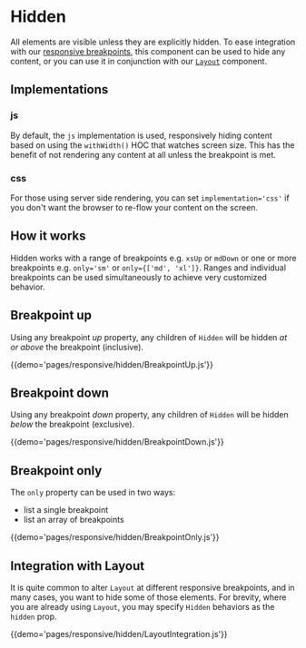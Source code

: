 # Hidden

All elements are visible unless they are explicitly hidden.  To ease integration with our [responsive breakpoints](/responsive/basics), this component can be used to hide any content, or you can use it in conjunction with our [`Layout`](/responsive/layout) component.

## Implementations

### js

By default, the `js` implementation is used, responsively hiding content based on using the `withWidth()` HOC that watches screen size.  This has the benefit of not rendering any content at all unless the breakpoint is met.  

### css

For those using server side rendering, you can set `implementation='css'` if you don't want the browser to re-flow your content on the screen.

## How it works

Hidden works with a range of breakpoints e.g. `xsUp` or `mdDown` or one or more breakpoints e.g. `only='sm'` or `only={['md', 'xl']}`.  Ranges and individual breakpoints can be used simultaneously to achieve very customized behavior.

## Breakpoint up

Using any breakpoint _up_ property, any children of `Hidden` will be hidden _at or above_ the breakpoint (inclusive).

{{demo='pages/responsive/hidden/BreakpointUp.js'}}

## Breakpoint down

Using any breakpoint _down_ property, any children of `Hidden` will be hidden _below_ the breakpoint (exclusive).

{{demo='pages/responsive/hidden/BreakpointDown.js'}}

## Breakpoint only

The `only` property can be used in two ways:
 - list a single breakpoint
 - list an array of breakpoints

{{demo='pages/responsive/hidden/BreakpointOnly.js'}}

## Integration with Layout

It is quite common to alter `Layout` at different responsive breakpoints, and in many cases, you want to hide some of those elements.  For brevity, where you are already using `Layout`, you may specify `Hidden` behaviors as the `hidden` prop.

{{demo='pages/responsive/hidden/LayoutIntegration.js'}}
